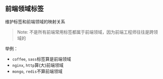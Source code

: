 ## 前端领域标签

维护标签和前端领域的映射关系

> Note: 不是所有前端常用标签都属于前端领域，因为前端工程师往往是跨领域的

举例：

* `coffee`, `sass`标签算是前端领域
* `nginx`, `http`算(大)前端领域
* `mongo`, `redis`不算前端领域
